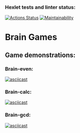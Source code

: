 ### Hexlet tests and linter status:
[![Actions Status](https://github.com/AlexanderUridin/python-project-49/actions/workflows/hexlet-check.yml/badge.svg)](https://github.com/AlexanderUridin/python-project-49/actions)
[![Maintainability](https://api.codeclimate.com/v1/badges/c66a3383368b8cc29076/maintainability)](https://codeclimate.com/github/AlexanderUridin/python-project-49/maintainability)

# Brain Games

## Game demonstrations:

### Brain-even:

[![asciicast](https://asciinema.org/a/teaaXe6w8Q1Hyt2OZfv4JPvxI.svg)](https://asciinema.org/a/teaaXe6w8Q1Hyt2OZfv4JPvxI)

### Brain-calc:

[![asciicast](https://asciinema.org/a/Oa8NvN7dRnEa6ZjcAKjeqAscL.svg)](https://asciinema.org/a/Oa8NvN7dRnEa6ZjcAKjeqAscL)

### Brain-gcd:

[![asciicast](https://asciinema.org/a/qEddsNnMcuQhsCVBVB6d4zPFU.svg)](https://asciinema.org/a/qEddsNnMcuQhsCVBVB6d4zPFU)
